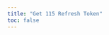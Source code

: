 ```yaml
---
title: "Get 115 Refresh Token"
toc: false
---
```


<NaiveClient>
<Token />
</NaiveClient>

<script setup lang="ts">
import Token from "@115/Token";
</script>
